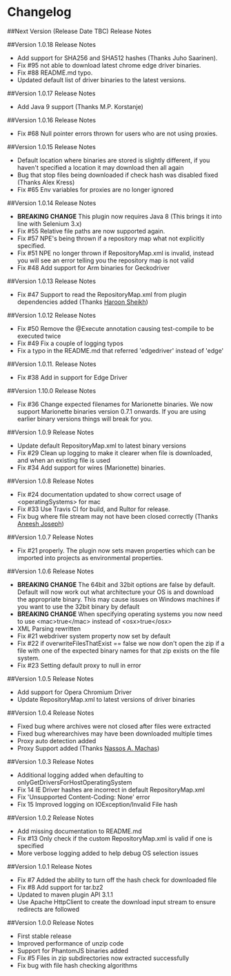 # Changelog

##Next Version (Release Date TBC) Release Notes

##Version 1.0.18 Release Notes

* Add support for SHA256 and SHA512 hashes (Thanks Juho Saarinen).
* Fix #95 not able to download latest chrome edge driver binaries.
* Fix #88 README.md typo.
* Updated default list of driver binaries to the latest versions. 

##Version 1.0.17 Release Notes

* Add Java 9 support (Thanks M.P. Korstanje)

##Version 1.0.16 Release Notes

* Fix #68 Null pointer errors thrown for users who are not using proxies.

##Version 1.0.15 Release Notes

* Default location where binaries are stored is slightly different, if you haven't specified a location it may download then all again
* Bug that stop files being downloaded if check hash was disabled fixed (Thanks Alex Kress)
* Fix #65 Env variables for proxies are no longer ignored

##Version 1.0.14 Release Notes

* **BREAKING CHANGE** This plugin now requires Java 8 (This brings it into line with Selenium 3.x)
* Fix #55 Relative file paths are now supported again.
* Fix #57 NPE's being thrown if a repository map what not explicitly specified.
* Fix #51 NPE no longer thrown if RepositoryMap.xml is invalid, instead you will see an error telling you the repository map is not valid
* Fix #48 Add support for Arm binaries for Geckodriver

##Version 1.0.13 Release Notes

* Fix #47 Support to read the RepositoryMap.xml from plugin dependencies added (Thanks [Haroon Sheikh](https://github.com/haroon-sheikh))

##Version 1.0.12 Release Notes

* Fix #50 Remove the @Execute annotation causing test-compile to be executed twice
* Fix #49 Fix a couple of logging typos
* Fix a typo in the README.md that referred 'edgedriver' instead of 'edge'

##Version 1.0.11. Release Notes

* Fix #38 Add in support for Edge Driver

##Version 1.10.0 Release Notes

* Fix #36 Change expected filenames for Marionette binaries.  We now support Marionette binaries version 0.7.1 onwards.  If you are using earlier binary versions things will break for you.

##Version 1.0.9 Release Notes

* Update default RepositoryMap.xml to latest binary versions
* Fix #29 Clean up logging to make it clearer when file is downloaded, and when an existing file is used
* Fix #34 Add support for wires (Marionette) binaries.

##Version 1.0.8 Release Notes

* Fix #24 documentation updated to show correct usage of &lt;operatingSystems&gt; for mac
* Fix #33 Use Travis CI for build, and Rultor for release.
* Fix bug where file stream may not have been closed correctly (Thanks [Aneesh Joseph](https://github.com/aneesh-josephUpdate))

##Version 1.0.7 Release Notes

* Fix #21 properly.  The plugin now sets maven properties which can be imported into projects as environmental properties.

##Version 1.0.6 Release Notes

* **BREAKING CHANGE** The 64bit and 32bit options are false by default.  Default will now work out what architecture your OS is and download the appropriate binary.  This may cause issues on Windows machines if you want to use the 32bit binary by default
* **BREAKING CHANGE** When specifying operating systems you now need to use &lt;mac&gt;true&lt;/mac&gt; instead of &lt;osx&gt;true&lt;/osx&gt;
* XML Parsing rewritten
* Fix #21 webdriver system property now set by default
* Fix #22 if overwriteFilesThatExist == false we now don't open the zip if a file with one of the expected binary names for that zip exists on the file system.
* Fix #23 Setting default proxy to null in error

##Version 1.0.5 Release Notes

* Add support for Opera Chromium Driver
* Update RepositoryMap.xml to latest versions of driver binaries

##Version 1.0.4 Release Notes

* Fixed bug where archives were not closed after files were extracted
* Fixed bug wherearchives may have been downloaded multiple times
* Proxy auto detection added
* Proxy Support added (Thanks [Nassos A. Machas](https://github.com/NMichas))

##Version 1.0.3 Release Notes

* Additional logging added when defaulting to onlyGetDriversForHostOperatingSystem
* Fix 14 IE Driver hashes are incorrect in default RepositoryMap.xml
* Fix 'Unsupported Content-Coding: None' error
* Fix 15 Improved logging on IOException/Invalid File hash

##Version 1.0.2 Release Notes

* Add missing documentation to README.md
* Fix #13 Only check if the custom RepositoryMap.xml is valid if one is specified
* More verbose logging added to help debug OS selection issues

##Version 1.0.1 Release Notes

* Fix #7 Added the ability to turn off the hash check for downloaded file
* Fix #8 Add support for tar.bz2
* Updated to maven plugin API 3.1.1
* Use Apache HttpClient to create the download input stream to ensure redirects are followed

##Version 1.0.0 Release Notes

* First stable release
* Improved performance of unzip code
* Support for PhantomJS binaries added
* Fix #5 Files in zip subdirectories now extracted successfully
* Fix bug with file hash checking algorithms

